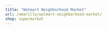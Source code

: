 ```yaml
---
title: "Walmart Neighborhood Market"
url: /amarillo/walmart-neighborhood-market/
shop: supermarket
---
```

